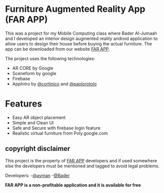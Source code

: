 # Furniture Augmented Reality App (FAR APP)

This was a project for my Mobile Computing class where Bader Al-Jumaah and I developed an interior design augmented reality android application to allow users to design their house before buying the actual furniture. The app can be downloaded from our website [FAR APP](https://www.far.helep0d.xyz/). 

The project uses the following technologies:
  - AR CORE by Google
  - Sceneform by google
  - Firebase
  - AppIntro by [@cortinico](https://github.com/cortinico) and [@paolorotolo](https://github.com/paolorotolo)

# Features

  - Easy AR object placement
  - Simple and Clean UI
  - Safe and Secure with firebase login feature
  - Realistic virtual furniture from Poly.google.com



copyright disclaimer
----

This project is the property of [FAR APP](https://www.far.helep0d.xyz/) developers and if used somewhere else the developers must be mentioned and tagged to avoid legal problems.

Developers:
-[@ayman](https://github.com/AymanKandil)
-[@Bader](https://github.com/BaderAlJuma)


**FAR APP is a non-profitable application and it is available for free**

